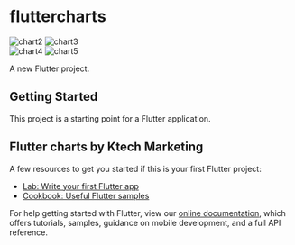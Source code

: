 # fluttercharts
![chart2](https://user-images.githubusercontent.com/54583829/183112329-00eb475c-1977-4dad-8699-2c2f498a6b0c.PNG)  ![chart3](https://user-images.githubusercontent.com/54583829/183112390-39ab8874-f0f1-4e67-a845-df200c6724bb.PNG) 
<br>
![chart4](https://user-images.githubusercontent.com/54583829/183112411-e5c37a2f-9a1c-40ff-8fdf-9ad6fb8dde3c.PNG)  ![chart5](https://user-images.githubusercontent.com/54583829/183112420-f14e8c95-29b8-4590-98fa-059cc95286db.PNG)


A new Flutter project.

## Getting Started

This project is a starting point for a Flutter application.
## Flutter charts by Ktech Marketing
A few resources to get you started if this is your first Flutter project:

- [Lab: Write your first Flutter app](https://flutter.dev/docs/get-started/codelab)
- [Cookbook: Useful Flutter samples](https://flutter.dev/docs/cookbook)

For help getting started with Flutter, view our
[online documentation](https://flutter.dev/docs), which offers tutorials,
samples, guidance on mobile development, and a full API reference.
